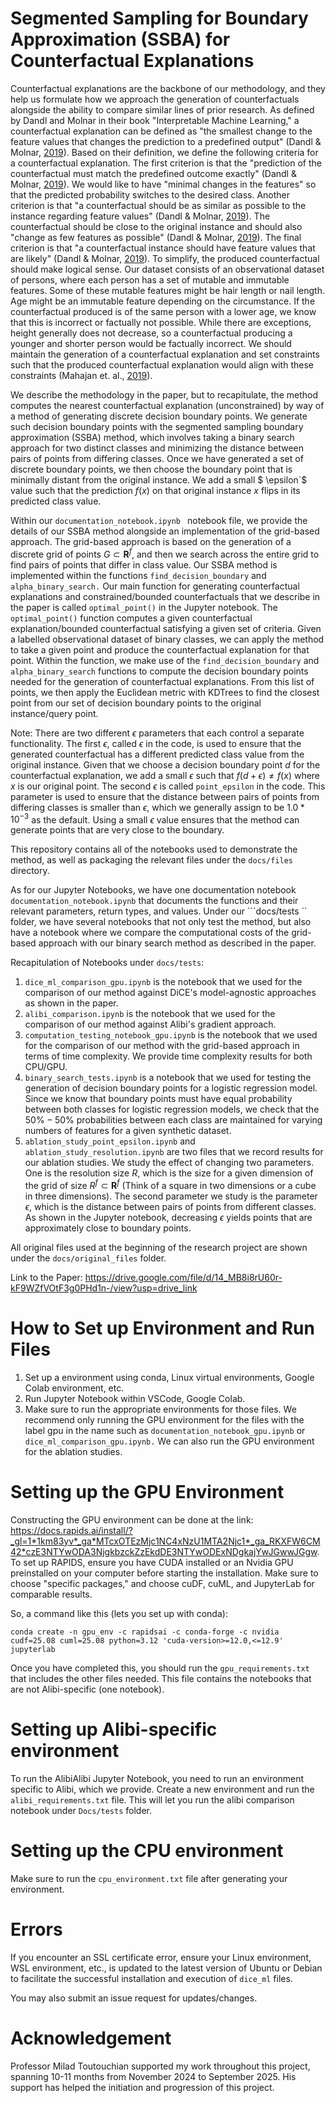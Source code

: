 # Segmented Sampling for Boundary Approximation (SSBA) for Counterfactual Explanations



Counterfactual explanations are the backbone of our methodology, and they help us formulate how we approach the generation of counterfactuals alongside the ability to compare similar lines of prior research. As defined by Dandl and Molnar in their book "Interpretable Machine Learning," a counterfactual explanation can be defined as "the smallest change to the feature values that changes the prediction to a predefined output" (Dandl & Molnar, [2019](https://christophm.github.io/interpretable-ml-book/)). Based on their definition, we define the following criteria for a counterfactual explanation. The first criterion is that the "prediction of the counterfactual must match the predefined outcome exactly" (Dandl & Molnar, [2019](https://christophm.github.io/interpretable-ml-book/)). We would like to have "minimal changes in the features" so that the predicted probability switches to the desired class. Another criterion is that "a counterfactual should be as similar as possible to the instance regarding feature values" (Dandl & Molnar, [2019](https://christophm.github.io/interpretable-ml-book/)). The counterfactual should be close to the original instance and should also "change as few features as possible" (Dandl & Molnar, [2019](https://christophm.github.io/interpretable-ml-book/)). The final criterion is that "a counterfactual instance should have feature values that are likely" (Dandl & Molnar, [2019](https://christophm.github.io/interpretable-ml-book/)). To simplify, the produced counterfactual should make logical sense. Our dataset consists of an observational dataset of persons, where each person has a set of mutable and immutable features. Some of these mutable features might be hair length or nail length. Age might be an immutable feature depending on the circumstance. If the counterfactual produced is of the same person with a lower age, we know that this is incorrect or factually not possible. While there are exceptions, height generally does not decrease, so a counterfactual producing a younger and shorter person would be factually incorrect. We should maintain the generation of a counterfactual explanation and set constraints such that the produced counterfactual explanation would align with these constraints (Mahajan et. al., [2019](https://arxiv.org/abs/1912.03277)).

We describe the methodology in the paper, but to recapitulate, the method computes the nearest counterfactual explanation (unconstrained) by way of a method of generating discrete decision boundary points. We generate such decision boundary points with the segmented sampling boundary approximation (SSBA) method, which involves taking a binary search approach for two distinct classes and minimizing the distance between pairs of points from differing classes. Once we have generated a set of discrete boundary points, we then choose the boundary point that is minimally distant from the original instance. We add a small $ \epsilon`$ value such that the prediction $f(x)$ on that original instance $x$ flips in its predicted class value.

Within our ``documentation_notebook.ipynb `` notebook file, we provide the details of our SSBA method alongside an implementation of the grid-based approach. The grid-based approach is based on the generation of a discrete grid of points $G \subset \mathbf{R}^f$, and then we search across the entire grid to find pairs of points that differ in class value. Our SSBA method is implemented within the functions ```find_decision_boundary``` and ```alpha_binary_search.``` Our main function for generating counterfactual explanations and constrained/bounded counterfactuals that we describe in the paper is called ```optimal_point()``` in the Jupyter notebook. The ```optimal_point()``` function computes a given counterfactual explanation/bounded counterfactual satisfying a given set of criteria. Given a labelled observational dataset of binary classes, we can apply the method to take a given point and produce the counterfactual explanation for that point. Within the function, we make use of the ```find_decision_boundary``` and ```alpha_binary_search``` functions to compute the decision boundary points needed for the generation of counterfactual explanations. From this list of points, we then apply the Euclidean metric with KDTrees to find the closest point from our set of decision boundary points to the original instance/query point. 

Note: There are two different $\epsilon$ parameters that each control a separate functionality. The first $\epsilon$, called $\epsilon$ in the code, is used to ensure that the generated counterfactual has a different predicted class value from the original instance. Given that we choose a decision boundary point $d$ for the counterfactual explanation, we add a small $\epsilon$ such that $f(d + \epsilon) \neq f(x)$ where $x$ is our original point. The second $\epsilon$ is called ```point_epsilon``` in the code. This parameter is used to ensure that the distance between pairs of points from differing classes is smaller than $\epsilon$, which we generally assign to be $1.0 * 10^{-3}$ as the default. Using a small $\epsilon$ value ensures that the method can generate points that are very close to the boundary. 

This repository contains all of the notebooks used to demonstrate the method, as well as packaging the relevant files under the ```docs/files``` directory. 

As for our Jupyter Notebooks, we have one documentation notebook ```documentation_notebook.ipynb``` that documents the functions and their relevant parameters, return types, and values. Under our ```docs/tests `` folder, we have several notebooks that not only test the method, but also have a notebook where we compare the computational costs of the grid-based approach with our binary search method as described in the paper. 

Recapitulation of Notebooks under ```docs/tests```: 
1. ```dice_ml_comparison_gpu.ipynb``` is the notebook that we used for the comparison of our method against DiCE's model-agnostic approaches as shown in the paper.
2. ```alibi_comparison.ipynb``` is the notebook that we used for the comparison of our method against Alibi's gradient approach.
3. ```computation_testing_notebook_gpu.ipynb``` is the notebook that we used for the comparison of our method with the grid-based approach in terms of time complexity. We provide time complexity results for both CPU/GPU.
4. ```binary_search_tests.ipynb``` is a notebook that we used for testing the generation of decision boundary points for a logistic regression model. Since we know that boundary points must have equal probability between both classes for logistic regression models, we check that the $50\%-50\%$ probabilities between each class are maintained for varying numbers of features for a given synthetic dataset.
5. ```ablation_study_point_epsilon.ipynb``` and ```ablation_study_resolution.ipynb``` are two files that we record results for our ablation studies. We study the effect of changing two parameters. One is the resolution size $R$, which is the size for a given dimension of the grid of size $R^f \subset \textbf{R}^f$ (Think of a square in two dimensions or a cube in three dimensions). The second parameter we study is the parameter $\epsilon$, which is the distance between pairs of points from different classes. As shown in the Jupyter notebook, decreasing $\epsilon$ yields points that are approximately close to boundary points.

All original files used at the beginning of the research project are shown under the ```docs/original_files``` folder. 

Link to the Paper: https://drive.google.com/file/d/14_MB8i8rU60r-kF9WZfVOtF3g0PHd1n-/view?usp=drive_link

# How to Set up Environment and Run Files # 

1. Set up a environment using conda, Linux virtual environments, Google Colab environment, etc.
2. Run Jupyter Notebook within VSCode, Google Colab.
3. Make sure to run the appropriate environments for those files. We recommend only running the GPU environment for the files with the label gpu in the name such as ```documentation_notebook_gpu.ipynb``` or ```dice_ml_comparison_gpu.ipynb.``` We can also run the GPU environment for the ablation studies. 


# Setting up the GPU Environment # 

Constructing the GPU environment can be done at the link: https://docs.rapids.ai/install/?_gl=1*1km83yv*_ga*MTcxOTEzMjc1NC4xNzU1MTA2Njc1*_ga_RKXFW6CM42*czE3NTYwODA3NjgkbzckZzEkdDE3NTYwODExNDgkajYwJGwwJGgw. To set up RAPIDS, ensure you have CUDA installed or an Nvidia GPU preinstalled on your computer before starting the installation. Make sure to choose "specific packages," and choose cuDF, cuML, and JupyterLab for comparable results. 

So, a command like this (lets you set up with conda): 

```conda create -n gpu_env -c rapidsai -c conda-forge -c nvidia cudf=25.08 cuml=25.08 python=3.12 'cuda-version>=12.0,<=12.9'  jupyterlab```

Once you have completed this, you should run the ```gpu_requirements.txt``` that includes the other files needed. This file contains the notebooks that are not Alibi-specific (one notebook). 

# Setting up Alibi-specific environment # 

To run the AlibiAlibi Jupyter Notebook, you need to run an environment specific to Alibi, which we provide. Create a new environment and run the ```alibi_requirements.txt``` file. This will let you run the alibi comparison notebook under ```Docs/tests``` folder.

# Setting up the CPU environment # 

Make sure to run the ```cpu_environment.txt``` file after generating your environment. 


# Errors # 

If you encounter an SSL certificate error, ensure your Linux environment, WSL environment, etc., is updated to the latest version of Ubuntu or Debian to facilitate the successful installation and execution of `dice_ml` files.

You may also submit an issue request for updates/changes.


# Acknowledgement # 

Professor Milad Toutouchian supported my work throughout this project, spanning 10-11 months from November 2024 to September 2025. His support has helped the initiation and progression of this project. 






